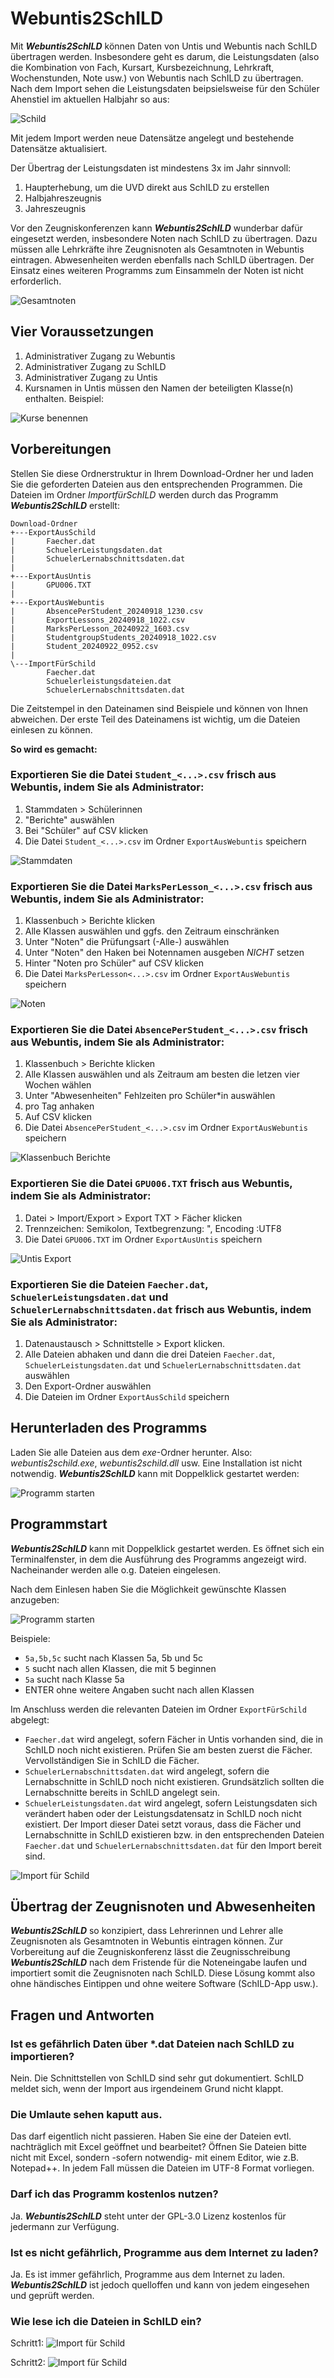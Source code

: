 # Webuntis2SchILD

Mit **_Webuntis2SchILD_** können Daten von Untis und Webuntis nach SchILD übertragen werden. Insbesondere geht es darum, die Leistungsdaten (also die Kombination von Fach, Kursart, Kursbezeichnung, Lehrkraft, Wochenstunden, Note usw.) von Webuntis nach SchILD zu übertragen. Nach dem Import sehen die Leistungsdaten beipsielsweise für den Schüler Ahenstiel im aktuellen Halbjahr so aus:

![Schild](https://github.com/stbaeumer/webuntis2schild/blob/main/bilder/schild.png?raw=true)

Mit jedem Import werden neue Datensätze angelegt und bestehende Datensätze aktualisiert.

Der Übertrag der Leistungsdaten ist mindestens 3x im Jahr sinnvoll:

1. Haupterhebung, um die UVD direkt aus SchILD zu erstellen
2. Halbjahreszeugnis 
3. Jahreszeugnis

Vor den Zeugniskonferenzen kann **_Webuntis2SchILD_** wunderbar dafür eingesetzt werden, insbesondere Noten nach SchILD zu übertragen. Dazu müssen alle Lehrkräfte ihre Zeugnisnoten als Gesamtnoten in Webuntis eintragen. 
Abwesenheiten werden ebenfalls nach SchILD übertragen. Der Einsatz eines weiteren Programms zum Einsammeln der Noten ist nicht erforderlich.

![Gesamtnoten](https://github.com/stbaeumer/webuntis2schild/blob/main/bilder/gesamtnoten.png?raw=true)

## Vier Voraussetzungen

1. Administrativer Zugang zu Webuntis
2. Administrativer Zugang zu SchILD
3. Administrativer Zugang zu Untis
4. Kursnamen in Untis müssen den Namen der beteiligten Klasse(n) enthalten. Beispiel: 

![Kurse benennen](https://github.com/stbaeumer/webuntis2schild/blob/main/bilder/kurse.png?raw=true)

## Vorbereitungen

Stellen Sie diese Ordnerstruktur in Ihrem Download-Ordner her und laden Sie die geforderten Dateien aus den entsprechenden Programmen. Die Dateien im Ordner *ImportfürSchILD* werden durch das Programm **_Webuntis2SchILD_** erstellt:

```
Download-Ordner
+---ExportAusSchild
|       Faecher.dat
|       SchuelerLeistungsdaten.dat
|       SchuelerLernabschnittsdaten.dat
|       
+---ExportAusUntis
|       GPU006.TXT
|       
+---ExportAusWebuntis
|       AbsencePerStudent_20240918_1230.csv
|       ExportLessons_20240918_1022.csv
|       MarksPerLesson_20240922_1603.csv
|       StudentgroupStudents_20240918_1022.csv
|       Student_20240922_0952.csv
|       
\---ImportFürSchild
        Faecher.dat
        Schuelerleistungsdateien.dat
        SchuelerLernabschnittsdaten.dat
```
Die Zeitstempel in den Dateinamen sind Beispiele und können von Ihnen abweichen. Der erste Teil des Dateinamens ist wichtig, um die Dateien einlesen zu können.



**So wird es gemacht:**

### Exportieren Sie die Datei `Student_<...>.csv` frisch aus Webuntis, indem Sie als Administrator:

1. Stammdaten > Schülerinnen
1. "Berichte" auswählen
1. Bei "Schüler" auf CSV klicken
1. Die Datei `Student_<...>.csv` im Ordner `ExportAusWebuntis` speichern

![Stammdaten](https://github.com/stbaeumer/webuntis2schild/blob/main/bilder/stammdaten.png?raw=true)

### Exportieren Sie die Datei `MarksPerLesson_<...>.csv` frisch aus Webuntis, indem Sie als Administrator:

1. Klassenbuch > Berichte klicken
1. Alle Klassen auswählen und ggfs. den Zeitraum einschränken
1. Unter "Noten" die Prüfungsart (-Alle-) auswählen
1. Unter "Noten" den Haken bei Notennamen ausgeben _NICHT_ setzen
1. Hinter "Noten pro Schüler" auf CSV klicken
1. Die Datei `MarksPerLesson<...>.csv` im Ordner `ExportAusWebuntis` speichern

![Noten](https://github.com/stbaeumer/webuntis2schild/blob/main/bilder/noten.png?raw=true)

### Exportieren Sie die Datei `AbsencePerStudent_<...>.csv` frisch aus Webuntis, indem Sie als Administrator:

1. Klassenbuch > Berichte klicken
1. Alle Klassen auswählen und als Zeitraum am besten die letzen vier Wochen wählen
1. Unter "Abwesenheiten" Fehlzeiten pro Schüler*in auswählen
1. pro Tag anhaken
1. Auf CSV klicken
1. Die Datei `AbsencePerStudent_<...>.csv` im Ordner `ExportAusWebuntis` speichern 

![Klassenbuch Berichte](https://github.com/stbaeumer/webuntis2schild/blob/main/bilder/abwesenheiten.png?raw=true)

### Exportieren Sie die Datei `GPU006.TXT` frisch aus Webuntis, indem Sie als Administrator:

1. Datei > Import/Export > Export TXT > Fächer klicken
1. Trennzeichen: Semikolon, Textbegrenzung: ", Encoding :UTF8
1. Die Datei `GPU006.TXT` im Ordner `ExportAusUntis` speichern 
	
![Untis Export](https://github.com/stbaeumer/webuntis2schild/blob/main/bilder/gpu.png?raw=true)

### Exportieren Sie die Dateien `Faecher.dat`, `SchuelerLeistungsdaten.dat` und `SchuelerLernabschnittsdaten.dat` frisch aus Webuntis, indem Sie als Administrator:

1. Datenaustausch > Schnittstelle > Export klicken.
1. Alle Dateien abhaken und dann die drei Dateien `Faecher.dat`, `SchuelerLeistungsdaten.dat` und `SchuelerLernabschnittsdaten.dat` auswählen
1. Den Export-Ordner auswählen
1. Die Dateien im Ordner `ExportAusSchild` speichern

## Herunterladen des Programms

Laden Sie alle Dateien aus dem *exe*-Ordner herunter. Also: *webuntis2schild.exe*, *webuntis2schild.dll* usw. Eine Installation ist nicht notwendig. 
**_Webuntis2SchILD_** kann mit Doppelklick gestartet werden:

![Programm starten](https://github.com/stbaeumer/webuntis2schild/blob/main/bilder/exe.png?raw=true)


## Programmstart

**_Webuntis2SchILD_** kann mit Doppelklick gestartet werden. Es öffnet sich ein Terminalfenster, in dem die Ausführung des Programms angezeigt wird.
Nacheinander werden alle o.g. Dateien eingelesen.  

Nach dem Einlesen haben Sie die Möglichkeit gewünschte Klassen anzugeben: 

![Programm starten](https://github.com/stbaeumer/webuntis2schild/blob/main/bilder/programmstart.png?raw=true)

Beispiele:

- `5a,5b,5c` sucht nach Klassen 5a, 5b und 5c
- `5` sucht nach allen Klassen, die mit 5 beginnen
- `5a` sucht nach Klasse 5a
- ENTER ohne weitere Angaben sucht nach allen Klassen

Im Anschluss werden die relevanten Dateien im Ordner `ExportFürSchild` abgelegt:

- `Faecher.dat` wird angelegt, sofern Fächer in Untis vorhanden sind, die in SchILD noch nicht existieren. Prüfen Sie am besten zuerst die Fächer. Vervollständigen Sie in SchILD die Fächer.
- `SchuelerLernabschnittsdaten.dat` wird angelegt, sofern die Lernabschnitte in SchILD noch nicht existieren. Grundsätzlich sollten die Lernabschnitte bereits in SchILD angelegt sein.
- `SchuelerLeistungsdaten.dat` wird angelegt, sofern Leistungsdaten sich verändert haben oder der Leistungsdatensatz in SchILD noch nicht existiert. Der Import dieser Datei setzt voraus, dass die Fächer und Lernabschnitte in SchILD existieren bzw. in den entsprechenden Dateien `Faecher.dat` und `SchuelerLernabschnittsdaten.dat` für den Import bereit sind.

![Import für Schild](https://github.com/stbaeumer/webuntis2schild/blob/main/bilder/importfuerschild.png?raw=true)

## Übertrag der Zeugnisnoten und Abwesenheiten

**_Webuntis2SchILD_** so konzipiert, dass Lehrerinnen und Lehrer alle Zeugnisnoten als Gesamtnoten in Webuntis eintragen können. 
Zur Vorbereitung auf die Zeugniskonferenz lässt die Zeugnisschreibung **_Webuntis2SchILD_** nach dem Fristende für die Noteneingabe laufen und importiert somit die Zeugnisnoten nach SchILD. Diese Lösung kommt also ohne händisches Eintippen und ohne weitere Software (SchILD-App usw.).

## Fragen und Antworten

### Ist es gefährlich Daten über *.dat Dateien nach SchILD zu importieren? 
Nein. Die Schnittstellen von SchILD sind sehr gut dokumentiert. SchILD meldet sich, wenn der Import aus irgendeinem Grund nicht klappt.

### Die Umlaute sehen kaputt aus.
Das darf eigentlich nicht passieren. Haben Sie eine der Dateien evtl. nachträglich mit Excel geöffnet und bearbeitet? Öffnen Sie Dateien bitte nicht mit Excel, sondern -sofern notwendig- mit einem Editor, wie z.B. Notepad++. In jedem Fall müssen die Dateien im UTF-8 Format vorliegen.

### Darf ich das Programm kostenlos nutzen?
Ja. **_Webuntis2SchILD_** steht unter der GPL-3.0 Lizenz kostenlos für jedermann zur Verfügung.

### Ist es nicht gefährlich, Programme aus dem Internet zu laden?
Ja. Es ist immer gefährlich, Programme aus dem Internet zu laden. **_Webuntis2SchILD_** ist jedoch quelloffen und kann von jedem eingesehen und geprüft werden.


### Wie lese ich die Dateien in SchILD ein?

Schritt1:
![Import für Schild](https://github.com/stbaeumer/webuntis2schild/blob/main/bilder/import.png?raw=true)

Schritt2:
![Import für Schild](https://github.com/stbaeumer/webuntis2schild/blob/main/bilder/import2.png?raw=true)
